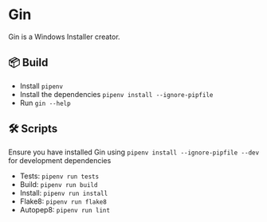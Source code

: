 # Gin

Gin is a Windows Installer creator.


## 📦 Build
- Install `pipenv`
- Install the dependencies `pipenv install --ignore-pipfile`
- Run `gin --help`

## 🛠 Scripts
Ensure you have installed Gin using `pipenv install --ignore-pipfile --dev` for development dependencies

- Tests: `pipenv run tests`
- Build: `pipenv run build`
- Install: `pipenv run install`
- Flake8: `pipenv run flake8`
- Autopep8: `pipenv run lint`
